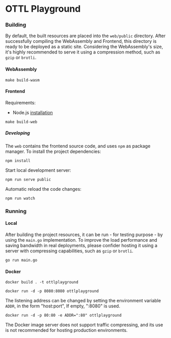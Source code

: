 # OTTL Playground

### Building

By default, the built resources are placed into the `web/public` directory.
After successfully compiling the WebAssembly and Frontend, this directory is ready to be deployed as a static site.
Considering the WebAssembly's size, it's highly recommended to serve it using a compression method, such as 
`gzip` or `brotli`.

#### WebAssembly

```shell
make build-wasm
```

#### Frontend

Requirements:
- Node.js [installation](https://nodejs.org/en/download/package-manager)

```shell
make build-web
```

##### Developing 

The `web` contains the frontend source code, and uses `npm` as package manager.
To install the project dependencies:

```shell
npm install
```

Start local development server:

```shell
npm run serve public
```

Automatic reload the code changes:

```shell
npm run watch
```

### Running

#### Local

After building the project resources, it can be run - for testing purpose - by using the `main.go` implementation. 
To improve the load performance and saving bandwidth in real deployments, please confider hosting it using
a server with compressing capabilities, such as `gzip` or `brotli`.

```
go run main.go
```

#### Docker

```shell
docker build . -t ottlplayground
```

```shell
docker run -d -p 8080:8080 ottlplayground
```

The listening address can be changed by setting the environment variable `ADDR`,
in the form "host:port", If empty, ":8080" is used.

```shell
docker run -d -p 80:80 -e ADDR=":80" ottlplayground
```

The Docker image server does not support traffic compressing, and its use is not recommended
for hosting production environments.

